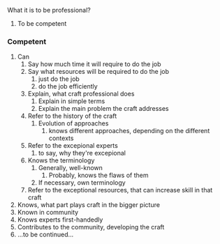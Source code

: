 What it is to be professional?

1. To be competent


### Competent

1. Can
   1. Say how much time it will require to do the job
   2. Say what resources will be required to do the job
      1. just do the job
      2. do the job efficiently
   3. Explain, what craft professional does
      1. Explain in simple terms
      2. Explain the main problem the craft addresses
   4. Refer to the history of the craft
      1. Evolution of approaches
         1. knows different approaches, depending on the different contexts
   5. Refer to the excepional experts
      1. to say, why they're excepional
   6. Knows the terminology
      1. Generally, well-known
         1. Probably, knows the flaws of them
      2. If necessary, own terminology
   7. Refer to the exceptional resources, that can increase skill in that craft
2. Knows, what part plays craft in the bigger picture
3. Known in community
4. Knows experts first-handedly 
5. Contributes to the community, developing the craft
6.  ...to be continued...